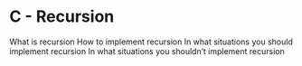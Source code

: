 # C - Recursion
What is recursion
How to implement recursion
In what situations you should implement recursion
In what situations you shouldn’t implement recursion
